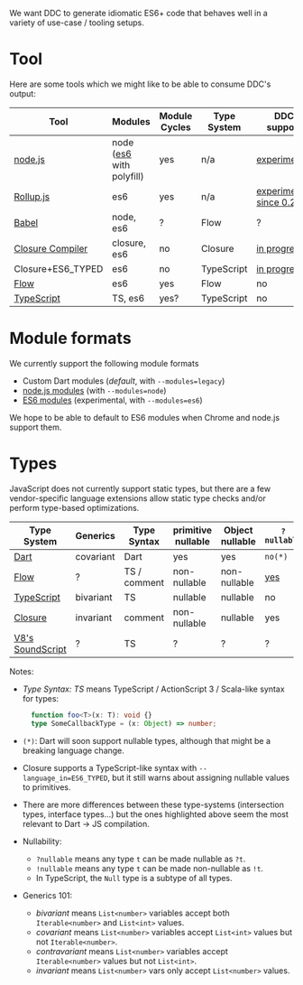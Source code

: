 We want DDC to generate idiomatic ES6+ code that behaves well in a variety of use-case / tooling setups.

# Tool

Here are some tools which we might like to be able to consume DDC's output:

| Tool | Modules | Module Cycles | Type System | DDC support |
| ---- | ------- | ------------- | ----------- | ----------- |
| [node.js](http://nodejs.org) | node ([es6](https://github.com/ModuleLoader/es6-module-loader) with polyfill) | yes | n/a | [experimental](https://github.com/dart-lang/dev_compiler/blob/master/tool/node_test.sh) |
| [Rollup.js](rollupjs.org) | es6 | yes | n/a | [experimental since 0.25.4](https://github.com/rollup/rollup/pull/506) |
| [Babel](https://babeljs.io) | node, es6 | ? | Flow | ? |
| [Closure Compiler](https://developers.google.com/closure/compiler/) | closure, es6 | no | Closure | [in progress](https://github.com/dart-lang/dev_compiler/issues/312) |
| Closure+ES6_TYPED | es6 | no | TypeScript | [in progress](https://github.com/dart-lang/dev_compiler/issues/312)
| [Flow](https://flowtype.org) | es6 | yes | Flow | no |
| [TypeScript](httphttps://babeljs.io://typescriptlang.org) | TS, es6 | yes? | TypeScript | no |

# Module formats

We currently support the following module formats
- Custom Dart modules (_default_, with `--modules=legacy`)
- [node.js modules](https://nodejs.org/api/modules.html) (with `--modules=node`)
- [ES6 modules](https://developer.mozilla.org/en/docs/web/javascript/reference/statements/import) (experimental, with `--modules=es6`)

We hope to be able to default to ES6 modules when Chrome and node.js support them.

# Types

JavaScript does not currently support static types, but there are a few vendor-specific language extensions allow static type checks  and/or perform type-based optimizations.

| Type System | Generics | Type Syntax | primitive nullable | Object nullable | `?nullable` | `!notNullable` |
| ----------- | -------- | ----------- | ------------------ | --------------- | ----------- | -------------- |
| [Dart](https://www.dartlang.org/docs/spec/) | covariant | Dart | yes | yes | `no(*)` | `no(*)` |
| [Flow](http://flowtype.org/docs/type-annotations.html#_) | ? | TS / comment | non-nullable | non-nullable | [yes](http://flowtype.org/docs/nullable-types.html) | no |
| [TypeScript](https://github.com/Microsoft/TypeScript/blob/master/doc/spec.md) | bivariant | TS | nullable | nullable | no | no |
| [Closure](https://developers.google.com/closure/compiler/docs/js-for-compiler) | invariant | comment | non-nullable | nullable | yes | yes |
| [V8's SoundScript](https://developers.google.com/v8/experiments) | ? | TS | ? | ? | ? | ? |

Notes:
- _Type Syntax: TS_ means TypeScript / ActionScript 3 / Scala-like syntax for types:

  ```typescript
    function foo<T>(x: T): void {}
    type SomeCallbackType = (x: Object) => number;
  ```

- `(*)`: Dart will soon support nullable types, although that might be a breaking language change.
- Closure supports a TypeScript-like syntax with `--language_in=ES6_TYPED`, but it still warns about assigning nullable values to primitives.
- There are more differences between these type-systems (intersection types, interface types...) but the ones highlighted above seem the most relevant to Dart -> JS compilation.
- Nullability:

  - `?nullable` means any type `t` can be made nullable as `?t`.
  - `!nullable` means any type `t` can be made non-nullable as `!t`.
  - In TypeScript, the `Null` type is a subtype of all types.

- Generics 101:

  - _bivariant_ means `List<number>` variables accept both `Iterable<number>` and `List<int>` values.
  - _covariant_ means `List<number>` variables accept `List<int>` values but not `Iterable<number>`.
  - _contravariant_ means `List<number>` variables accept `Iterable<number>` values but not `List<int>`.
  - _invariant_ means `List<number>` vars only accept `List<number>` values.
